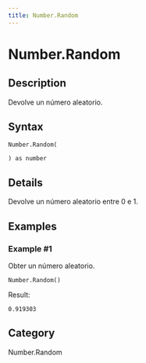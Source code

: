 ```yaml
---
title: Number.Random
---
```


# Number.Random


## Description

Devolve un número aleatorio.


## Syntax

```powerquery
Number.Random(

) as number
```


## Details

Devolve un número aleatorio entre 0 e 1.


## Examples

### Example #1 
Obter un número aleatorio.
```powerquery
Number.Random()
```

Result: 
```powerquery
0.919303
```




## Category
Number.Random
